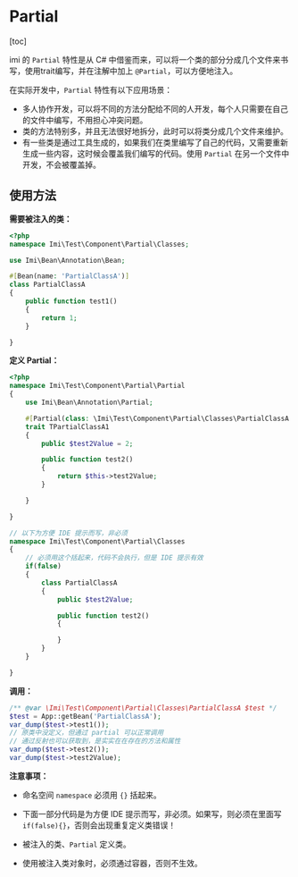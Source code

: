 # Partial

[toc]

imi 的 `Partial` 特性是从 C# 中借鉴而来，可以将一个类的部分分成几个文件来书写，使用trait编写，并在注解中加上 `@Partial`，可以方便地注入。

在实际开发中，`Partial` 特性有以下应用场景：

* 多人协作开发，可以将不同的方法分配给不同的人开发，每个人只需要在自己的文件中编写，不用担心冲突问题。
* 类的方法特别多，并且无法很好地拆分，此时可以将类分成几个文件来维护。
* 有一些类是通过工具生成的，如果我们在类里编写了自己的代码，又需要重新生成一些内容，这时候会覆盖我们编写的代码。使用 `Partial` 在另一个文件中开发，不会被覆盖掉。

## 使用方法

**需要被注入的类：**

```php
<?php
namespace Imi\Test\Component\Partial\Classes;

use Imi\Bean\Annotation\Bean;

#[Bean(name: 'PartialClassA')]
class PartialClassA
{
    public function test1()
    {
        return 1;
    }

}

```

**定义 Partial：**

```php
<?php
namespace Imi\Test\Component\Partial\Partial
{
    use Imi\Bean\Annotation\Partial;

    #[Partial(class: \Imi\Test\Component\Partial\Classes\PartialClassA::class)]
    trait TPartialClassA1
    {
        public $test2Value = 2;

        public function test2()
        {
            return $this->test2Value;
        }

    }

}

// 以下为方便 IDE 提示而写，非必须
namespace Imi\Test\Component\Partial\Classes
{
    // 必须用这个括起来，代码不会执行，但是 IDE 提示有效
    if(false)
    {
        class PartialClassA
        {
            public $test2Value;

            public function test2()
            {

            }
        }
    }

}
```

**调用：**

```php
/** @var \Imi\Test\Component\Partial\Classes\PartialClassA $test */
$test = App::getBean('PartialClassA');
var_dump($test->test1());
// 原类中没定义，但通过 partial 可以正常调用
// 通过反射也可以获取到，是实实在在存在的方法和属性
var_dump($test->test2());
var_dump($test->test2Value);
```

**注意事项：**

* 命名空间 `namespace` 必须用 `{}` 括起来。

* 下面一部分代码是为方便 IDE 提示而写，非必须。如果写，则必须在里面写 `if(false){}`，否则会出现重复定义类错误！

* 被注入的类、`Partial` 定义类。

* 使用被注入类对象时，必须通过容器，否则不生效。

